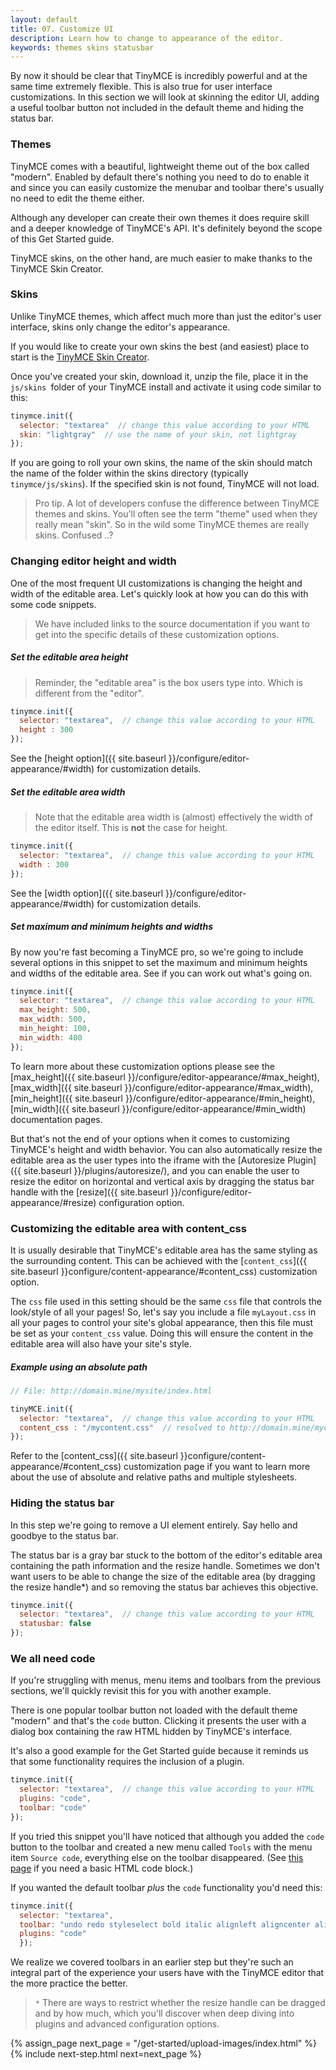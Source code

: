 ```yaml
---
layout: default
title: 07. Customize UI
description: Learn how to change to appearance of the editor.
keywords: themes skins statusbar
---
```


By now it should be clear that TinyMCE is incredibly powerful and at the same time extremely flexible. This is also true for user interface customizations. In this section we will look at skinning the editor UI, adding a useful toolbar button not included in the default theme and hiding the status bar.

### Themes

TinyMCE comes with a beautiful, lightweight theme out of the box called "modern". Enabled by default there's nothing you need to do to enable it and since you can easily customize the menubar and toolbar there's usually no need to edit the theme either.

Although any developer can create their own themes it does require skill and a deeper knowledge of TinyMCE's API. It's definitely beyond the scope of this Get Started guide.

TinyMCE skins, on the other hand, are much easier to make thanks to the TinyMCE Skin Creator.

### Skins

Unlike TinyMCE themes, which affect much more than just the editor's user interface, skins only change the editor's appearance.

If you would like to create your own skins the best (and easiest) place to start is the [TinyMCE Skin Creator](http://skin.tinymce.com/).

Once you've created your skin, download it, unzip the file, place it in the `js/skins `folder of your TinyMCE install and activate it using code similar to this:

```js
tinymce.init({
  selector: "textarea"  // change this value according to your HTML
  skin: "lightgray"  // use the name of your skin, not lightgray
});
```

If you are going to roll your own skins, the name of the skin should match the name of the folder within the skins directory (typically `tinymce/js/skins`). If the specified skin is not found, TinyMCE will not load.

> Pro tip. A lot of developers confuse the difference between TinyMCE themes and skins. You'll often see the term "theme" used when they really mean "skin". So in the wild some TinyMCE themes are really skins. Confused ..?

### Changing editor height and width

One of the most frequent UI customizations is changing the height and width of the editable area. Let's quickly look at how you can do this with some code snippets.

> We have included links to the source documentation if you want to get into the specific details of these customization options.

##### Set the editable area height

> Reminder, the "editable area" is the box users type into. Which is different from the "editor".

```js
tinymce.init({
  selector: "textarea",  // change this value according to your HTML
  height : 300
});
```

See the [height option]({{ site.baseurl }}/configure/editor-appearance/#width) for customization details.

##### Set the editable area width

> Note that the editable area width is (almost) effectively the width of the editor itself. This is **not** the case for height.

```js
tinymce.init({
  selector: "textarea",  // change this value according to your HTML
  width : 300
});
```

See the [width option]({{ site.baseurl }}/configure/editor-appearance/#width) for customization details.


##### Set maximum and minimum heights and widths

By now you're fast becoming a TinyMCE pro, so we're going to include several options in this snippet to set the maximum and minimum heights and widths of the editable area. See if you can work out what's going on.

```js
tinymce.init({
  selector: "textarea",  // change this value according to your HTML
  max_height: 500,
  max_width: 500,
  min_height: 100,
  min_width: 400
});
```

To learn more about these customization options please see the [max_height]({{ site.baseurl }}/configure/editor-appearance/#max_height), [max_width]({{ site.baseurl }}/configure/editor-appearance/#max_width), [min_height]({{ site.baseurl }}/configure/editor-appearance/#min_height), [min_width]({{ site.baseurl }}/configure/editor-appearance/#min_width) documentation pages.

But that's not the end of your options when it comes to customizing TinyMCE's height and width behavior. You can also automatically resize the editable area as the user types into the iframe with the [Autoresize Plugin]({{ site.baseurl }}/plugins/autoresize/), and you can enable the user to resize the editor on horizontal and vertical axis by dragging the status bar handle with the [resize]({{ site.baseurl }}/configure/editor-appearance/#resize) configuration option.

### Customizing the editable area with content_css

It is usually desirable that TinyMCE's editable area has the same styling as the surrounding content. This can be achieved with the [`content_css`]({{ site.baseurl }}configure/content-appearance/#content_css) customization option.

The `css` file used in this setting should be the same `css` file that controls the look/style of all your pages! So, let's say you include a file `myLayout.css` in all your pages to control your site's global appearance, then this file must be set as your `content_css` value. Doing this will ensure the content in the editable area will also have your site's style.

##### Example using an absolute path

```js
// File: http://domain.mine/mysite/index.html

tinyMCE.init({
  selector: "textarea",  // change this value according to your HTML
  content_css : "/mycontent.css"  // resolved to http://domain.mine/mycontent.css
});
```

Refer to the [content_css]({{ site.baseurl }}configure/content-appearance/#content_css) customization page if you want to learn more about the use of absolute and relative paths and multiple stylesheets.

### Hiding the status bar

In this step we're going to remove a UI element entirely. Say hello and goodbye to the status bar.

The status bar is a gray bar stuck to the bottom of the editor's editable area containing the path information and the resize handle. Sometimes we don't want users to be able to change the size of the editable area (by dragging the resize handle*) and so removing the status bar achieves this objective.

```js
tinymce.init({
  selector: "textarea",  // change this value according to your HTML
  statusbar: false
});
```


### We all need code

If you're struggling with menus, menu items and toolbars from the previous sections, we'll quickly revisit this for you with another example.

There is one popular toolbar button not loaded with the default theme "modern" and that's the `code` button. Clicking it presents the user with a dialog box containing the raw HTML hidden by TinyMCE's interface.

It's also a good example for the Get Started guide because it reminds us that some functionality requires the inclusion of a plugin.

```js
tinymce.init({
  selector: "textarea",  // change this value according to your HTML
  plugins: "code",
  toolbar: "code"
});
```

If you tried this snippet you'll have noticed that although you added the `code` button to the toolbar and created a new menu called `Tools` with the menu item `Source code`, everything else on the toolbar disappeared. (See [this page](./first-steps/) if you need a basic HTML code block.)

If you wanted the default toolbar *plus* the `code` functionality you'd need this:

```js
tinymce.init({
  selector: "textarea",
  toolbar: "undo redo styleselect bold italic alignleft aligncenter alignright bullist numlist outdent indent code",
  plugins: "code"
  });
```

We realize we covered toolbars in an earlier step but they're such an integral part of the experience your users have with the TinyMCE editor that the more practice the better.

> `*` There are ways to restrict whether the resize handle can be dragged and by how much, which you'll discover when deep diving into  plugins and advanced configuration options.

{% assign_page next_page = "/get-started/upload-images/index.html" %}
{% include next-step.html next=next_page %}
